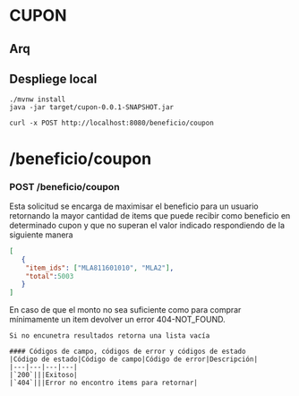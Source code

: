 # CUPON

## Arq


## Despliege local

```
./mvnw install 
java -jar target/cupon-0.0.1-SNAPSHOT.jar

curl -x POST http://localhost:8080/beneficio/coupon
```

# /beneficio/coupon


### POST /beneficio/coupon

Esta solicitud se encarga de  maximisar el beneficio para un usuario retornando la mayor
cantidad de items que puede recibir como beneficio en determinado cupon y que
no superan el valor indicado respondiendo de la siguiente manera
```json
[
   {
	"item_ids": ["MLA811601010", "MLA2"],
	"total":5003
   }
]
```
En caso de que el monto no sea suficiente como para comprar
mínimamente un item devolver un error 404-NOT_FOUND.

```
Si no encunetra resultados retorna una lista vacía

#### Códigos de campo, códigos de error y códigos de estado
|Código de estado|Código de campo|Código de error|Descripción|
|---|---|---|---|
|`200`|||Exitoso|
|`404`|||Error no encontro items para retornar|


